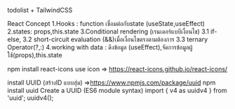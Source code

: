 todolist + TailwindCSS



React Concept
1.Hooks : function เชื่อมต่อกับstate (useState,useEffect)
2.states: props,this.state
3.Conditional rendering (เรนเดอร์แบบีเงื่อนไข)
        3.1 if-else,
        3.2 short-circuit evaluation (&&)เมื่อเงื่อนไขตรงตามต้องการ
        3.3 ternary Operator(?,:)
4.working with data : ดึงข้อมูล (useEffect),จัดการข้อมูลผู้ใช้(props),this.state


npm install react-icons
use icon => https://react-icons.github.io/react-icons/

install UUID (สร้างID แบบสุ่ม) =>https://www.npmjs.com/package/uuid
npm install uuid
    Create a UUID (ES6 module syntax)
    import { v4 as uuidv4 } from 'uuid';
uuidv4();